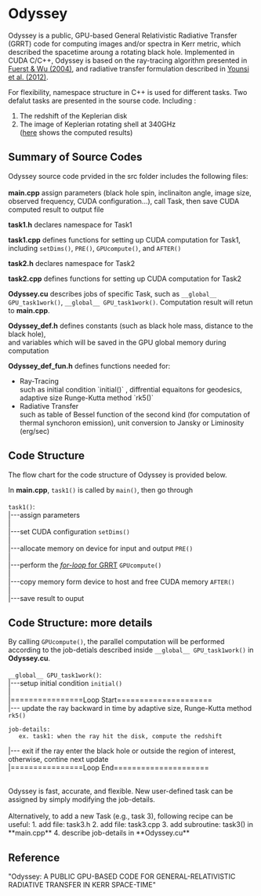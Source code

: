 # Odyssey
Odyssey is a public, GPU-based General Relativistic Radiative Transfer (GRRT) code for computing images and/or spectra in Kerr metric, which described the spacetime aroung a rotating black hole. Implemented in CUDA C/C++, Odyssey is based on the ray-tracing algorithm presented in [Fuerst & Wu (2004)](http://adsabs.harvard.edu/abs/2004A%26A...424..733F), and radiative transfer formulation described in [Younsi et al. (2012)](http://adsabs.harvard.edu/abs/2012A%26A...545A..13Y).

For flexibility, namespace structure in C++  is used for different tasks. Two defalut tasks are presented in the sourse code. Including :

 1. The redshift of the Keplerian disk</li>
 2. The image of Keplerian rotating shell at 340GHz</li>
 ([here](https://github.com/hungyipu/Odyssey/wiki/Default-Tasks-of-Odyssey-Source-Code) shows the computed results)
  
 
## Summary of Source Codes
Odyssey source code prvided in the src folder includes the following files:<br />
<br />
**main.cpp**
assign parameters (black hole spin, inclinaiton angle, image size, observed frequency, CUDA configuration...), call Task, then save CUDA computed result to output file<br />

**task1.h**
declares namespace for Task1<br />
 
 **task1.cpp**
defines functions for setting up CUDA computation for Task1, including `setDims()`, `PRE()`, `GPUcompute()`, and `AFTER()`<br />

**task2.h**
 declares namespace for Task2

 
**task2.cpp**
defines functions for setting up CUDA computation for Task2<br />

 
**Odyssey.cu**
 describes jobs of specific Task, such as `__global__ GPU_task1work()`, `__global__ GPU_task1work()`. Computation result will retun to **main.cpp**.<br />
 
**Odyssey_def.h**
 defines constants (such as black hole mass, distance to the black hole),   
 and variables which will be saved in the GPU global memory during computation<br />
 
 
**Odyssey_def_fun.h**
 defines functions needed for:
 <ul>
 <li>Ray-Tracing</li>
 such as initial condition  `initial()` , diffrential equaitons for geodesics, adaptive size Runge-Kutta method `rk5()`
 <li>Radiative Transfer</li>
 such as table of Bessel function of the second kind (for computation of thermal synchoron emission), unit conversion to Jansky or Liminosity (erg/sec)
 </ul>


## Code Structure
The flow chart for the code structure of Odyssey is provided below.

In **main.cpp**, `task1()` is called by `main()`, then go through<br />
<br />
`task1()`:<br />
|---assign parameters <br />
|<br />
|---set CUDA configuration `setDims()`<br />
|<br />
|---allocate memory on device for input and output `PRE()`<br />
|<br />
|---perform the [*for-loop* for GRRT](https://github.com/hungyipu/Odyssey/wiki/How-Odyssey-Works) `GPUcompute()`<br />
|<br />
|---copy memory form device to host and free CUDA memory `AFTER()`<br />
|<br />
|---save result to ouput<br />


## Code Structure: more details
By calling `GPUcompute()`, the parallel computation will be performed according to the job-detials described inside `__global__ GPU_task1work()` in **Odyssey.cu**.<br />
<br />
`__global__ GPU_task1work()`:<br />
|---setup initial condition `initial()` <br />
|<br />
|================Loop Start=====================<br />
|--- update the ray backward in time by adaptive size, Runge-Kutta method `rk5()`<br />
```
job-details:
   ex. task1: when the ray hit the disk, compute the redshift
```
|--- exit if the ray enter the black hole or outside the region of interest, otherwise, contine next update<br />
|================Loop End=====================<br />

<br />
Odyssey is fast, accurate, and flexible. New user-defined task can be assigned by simply modifying the job-details. 
<br />
<br />Alternatively, to add a new Task (e.g., task 3), following recipe can be useful:
 1. add file: task3.h</li>
 2. add file: task3.cpp</li>
 3. add subroutine: task3() in **main.cpp**
 4. describe job-details in **Odyssey.cu**
 
## Reference
"Odyssey: A PUBLIC GPU-BASED CODE FOR GENERAL-RELATIVISTIC RADIATIVE TRANSFER IN KERR
SPACE-TIME"
